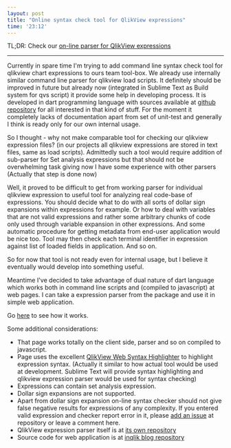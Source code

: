 ```yaml
--- 
layout: post
title: "Online syntax check tool for QlikView expressions"
time: '23:12'
---
```


TL;DR: Check our [on-line parser for QlikView expressions](/live/build/web/parser.html)

----

Currently in spare time I'm trying to add command line syntax check tool for qlikview chart expressions to ours team tool-box. We already use internally similar command line parser for qlikview load scripts. It definitely should be improved in future but already now (integrated in Sublime Text as Build system for qvs script) it provide some help in developing process. It is developed in dart programming language with sources available at [github repository](https://github.com/inqlik/qvs) for all interested in that kind of stuff. For the moment it completely lacks of documentation apart from set of unit-test and generally I think is ready only for our own internal usage.

So I thought - why not make comparable tool for checking our qlikview expression files? (in our projects all qlikview expressions are stored in text files, same as load scripts).
Admittedly such a tool would require addition of sub-parser for Set analysis expressions but that should not be overwhelming task giving now I have some experience with other parsers (Actually that step is done now) 

Well, it proved to be difficult to get from working parser for individual qlikview expression to useful tool for analyzing real code-base of expressions. You should decide what to do with all sorts of dollar sign expansions within expressions for example. Or how to deal with variables that are not valid expressions and rather some arbitrary chunks of code only used through variable expansion in other expressions. And some automatic procedure for getting metadata from end-user application would be nice too. Tool may then check each terminal identifier in expression against list of loaded fields in application. And so on. 

So for now that tool is not ready even for internal usage, but I believe it eventually would develop into something useful.

Meantime I've decided to take advantage of dual nature of dart language which works both in command line scripts and (compiled to javascript) at web pages. I can take a expression parser from the package and use it in simple web application.

Go [here](/live/build/web/parser.html) to see how it works.

Some additional considerations:

- That page works totally on the client side, parser and so on compiled to javascript.
- Page uses the excellent [QlikView Web Syntax Highlighter](http://www.qlikviewaddict.com/p/qlikview-web-highlight.html) to highlight expression syntax. (Actually it similar to how actual tool would be used at development. Sublime Text will provide syntax highlighting and qlikview expression parser would be used for syntax checking)
- Expressions can contain set analysis expression.
- Dollar sign expansions are not supported.
- Apart from dollar sign expansion on-line syntax checker should not give false negative results for expressions of any complexity. If you entered valid expression and checker report error in it, please [add an issue](https://github.com/inqlik/qv_exp/issues) at repository or leave a comment here.
- QlikView expression parser itself is at [its own repository](https://github.com/inqlik/qv_exp)
- Source code for web application is at [inqlik blog repository](https://github.com/inqlik/inqlik.github.io/tree/master/live/web) 
